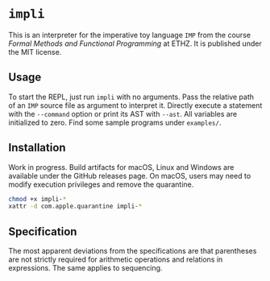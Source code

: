 # `impli`

This is an interpreter for the imperative toy language `IMP` from the course *Formal Methods and Functional Programming* at ETHZ. It is published under the MIT license.


## Usage

To start the REPL, just run `impli` with no arguments. Pass the relative path of an `IMP` source file as argument to interpret it. Directly execute a statement with the `--command` option or print its AST with `--ast`. All variables are initialized to zero. Find some sample programs under `examples/`.


## Installation

Work in progress. Build artifacts for macOS, Linux and Windows are available under the GitHub releases page. On macOS, users may need to modify execution privileges and remove the quarantine.
```bash
chmod +x impli-*
xattr -d com.apple.quarantine impli-*
```


## Specification

The most apparent deviations from the specifications are that parentheses are not strictly required for arithmetic operations and relations in expressions. The same applies to sequencing.
